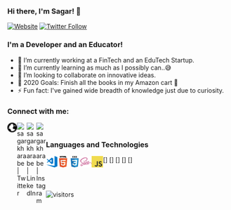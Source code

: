 ### Hi there, I'm Sagar! 👋

[![Website](https://img.shields.io/website?label=sagarkharabe.com&style=for-the-badge&url=https%3A%2F%2Fsagarkharabe.com)](https://sagarkharabe.com)
[![Twitter Follow](https://img.shields.io/twitter/follow/sagarkharabe?color=1DA1F2&logo=twitter&style=for-the-badge)](https://twitter.com/intent/follow?original_referer=https%3A%2F%2Fgithub.com%2Fsagarkharabe&screen_name=sagarkharabe)

### I'm a Developer and an Educator!

- 🔭 I’m currently working at a FinTech and an EduTech Startup.
- 🌱 I’m currently learning as much as I possibly can..😅
- 👯 I’m looking to collaborate on innovative ideas.
- 🥅 2020 Goals: Finish all the books in my Amazon cart 🤣 <!-- Contribute more to Open Source projects-->
- ⚡ Fun fact: I've gained wide breadth of knowledge just due to curiosity.

### Connect with me:

[<img align="left" alt="sagarkharabe.com" width="22px" src="https://raw.githubusercontent.com/iconic/open-iconic/master/svg/globe.svg" />][website]
[<img align="left" alt="sagarkharabe | Twitter" width="22px" src="https://cdn.jsdelivr.net/npm/simple-icons@v3/icons/twitter.svg" />][twitter]
[<img align="left" alt="sagarkharabe | LinkedIn" width="22px" src="https://cdn.jsdelivr.net/npm/simple-icons@v3/icons/linkedin.svg" />][linkedin]
[<img align="left" alt="sagarkharabe | Instagram" width="22px" src="https://cdn.jsdelivr.net/npm/simple-icons@v3/icons/instagram.svg" />][instagram]

<br />

### Languages and Technologies

[<img align="left" alt="Visual Studio Code" width="26px" src="https://raw.githubusercontent.com/github/explore/80688e429a7d4ef2fca1e82350fe8e3517d3494d/topics/visual-studio-code/visual-studio-code.png" />]
[<img align="left" alt="HTML5" width="26px" src="https://raw.githubusercontent.com/github/explore/80688e429a7d4ef2fca1e82350fe8e3517d3494d/topics/html/html.png" />]
[<img align="left" alt="CSS3" width="26px" src="https://raw.githubusercontent.com/github/explore/80688e429a7d4ef2fca1e82350fe8e3517d3494d/topics/css/css.png" />]
[<img align="left" alt="Sass" width="26px" src="https://raw.githubusercontent.com/github/explore/80688e429a7d4ef2fca1e82350fe8e3517d3494d/topics/sass/sass.png" />]
[<img align="left" alt="JavaScript" width="26px" src="https://raw.githubusercontent.com/github/explore/80688e429a7d4ef2fca1e82350fe8e3517d3494d/topics/javascript/javascript.png" />]

<br /> <br />

![visitors](https://visitor-badge.laobi.icu/badge?page_id=sagarkharabe.visitor_count)

[website]: https://sagarkharabe.com
[twitter]: https://twitter.com/sagarkharabe
[instagram]: https://instagram.com/sagar.r.k
[linkedin]: https://linkedin.com/in/sagarkharabe


<!--
**sagarkharbe/sagarkharbe** is a ✨ _special_ ✨ repository because its `README.md` (this file) appears on your GitHub profile.

Here are some ideas to get you started:

- 🔭 I’m currently working on ...
- 🌱 I’m currently learning ...
- 👯 I’m looking to collaborate on ...
- 🤔 I’m looking for help with ...
- 💬 Ask me about ...
- 📫 How to reach me: ...
- 😄 Pronouns: ...
- ⚡ Fun fact: ...
-->
